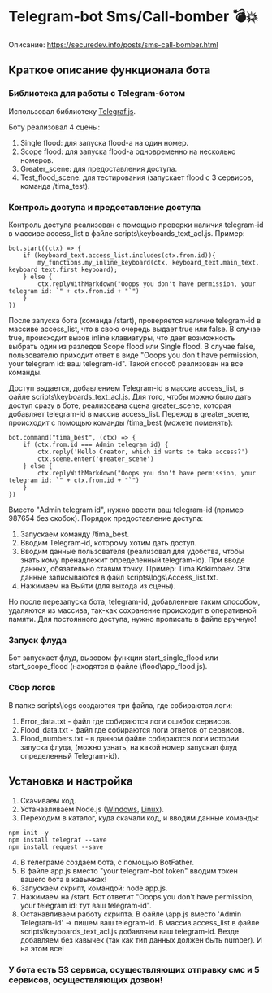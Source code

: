 # Telegram-bot Sms/Call-bomber 💣💥
Описание: https://securedev.info/posts/sms-call-bomber.html

## Краткое описание функционала бота
### Библиотека для работы с Telegram-ботом
Использовал библиотеку <a href="https://telegraf.js.org" target="_blank">Telegraf.js</a>.

Боту реализовал 4 сцены:
1. Single flood: для запуска flood-a на один номер.
2. Scope flood: для запуска flood-a одновременно на несколько номеров.
3. Greater_scene: для предоставления доступа.
4. Test_flood_scene: для тестирования (запускает flood с 3 сервисов, команда /tima_test).

### Контроль доступа и предоставление доступа
Контроль доступа реализован с помощью проверки наличия telegram-id в массиве access_list в файле scripts\keyboards_text_acl.js.
Пример:
```
bot.start((ctx) => {
	if (keyboard_text.access_list.includes(ctx.from.id)){
		my_functions.my_inline_keyboard(ctx, keyboard_text.main_text, keyboard_text.first_keyboard);
	} else {
		ctx.replyWithMarkdown("Ooops you don't have permission, your telegram id: `" + ctx.from.id + "`")
	}
})
```
После запуска бота (команда /start), проверяется наличие telegram-id в массиве access_list, что в свою очередь выдает true или false. В случае true, происходит вызов inline клавиатуры, что дает возможность выбрать один из разледов Scope flood или Single flood. В случае false, пользователю приходит ответ в виде "Ooops you don't have permission, your telegram id: ваш telegram-id". Такой способ реализован на все команды.

Доступ выдается, добавлением Telegram-id в массив access_list, в файле scripts\keyboards_text_acl.js.
Для того, чтобы можно было дать доступ сразу в боте, реализована сцена greater_scene, которая добавляет telegram-id в массив access_list.
Переход в greater_scene, происходит с помощью команды /tima_best (можете поменять):
```
bot.command("tima_best", (ctx) => {
	if (ctx.from.id === Admin telegram id) {
		ctx.reply('Hello Creator, which id wants to take access?')
		ctx.scene.enter('greater_scene')
	} else {
		ctx.replyWithMarkdown("Ooops you don't have permission, your telegram id: `" + ctx.from.id + "`")
	}
})
```
Вместо "Admin telegram id", нужно ввести ваш telegram-id (пример 987654 без скобок).
Порядок предоставление доступа:
1. Запускаем команду /tima_best.
2. Вводим Telegram-id, которому хотим дать доступ.
3. Вводим данные пользователя (реализовал для удобства, чтобы знать кому пренадлежит определенный telegram-id). При вводе данных, обязательно ставим точку. Пример: Tima.Kokimbaev. Эти данные записываются в файл scripts\logs\Access_list.txt.
4. Нажимаем на Выйти (для выхода из сцены).

Но после перезапуска бота, telegram-id, добавленные таким способом, удаляются из массива, так-как сохранение происходит в оперативной памяти. Для постоянного доступа, нужно прописать в файле вручную!

### Запуск флуда
Бот запускает флуд, вызовом функции start_single_flood или start_scope_flood (находятся в файле \flood\app_flood.js).

### Сбор логов
В папке scripts\logs создаются три файла, где собираются логи:
1. Error_data.txt - файл где собираются логи ошибок сервисов.
2. Flood_data.txt - файл где собираются логи ответов от сервисов.
3. Flood_numbers.txt - в данном файле собираются логи истории запуска флуда, (можно узнать, на какой номер запускал флуд определенный Telegram-id).

## Установка и настройка
1. Скачиваем код.
2. Устанавливаем Node.js (<a href="https://nodejs.org" target="_blank">Windows</a>, <a href="https://github.com/nodesource/distributions/blob/master/README.md" target="_blank">Linux</a>).
3. Переходим в каталог, куда скачали код, и вводим данные команды:
```
npm init -y
npm install telegraf --save
npm install request --save
```
4. В телеграме создаем бота, с помощью BotFather.
5. В файле app.js вместо "your telegram-bot token" вводим токен вашего бота в кавычках!
6. Запускаем скрипт, командой: node app.js.
7. Нажимаем на /start. Бот ответит "Ooops you don't have permission, your telegram id: тут ваш telegram-id".
8. Останавливаем работу скрипта. В файле \app.js вместо 'Admin Telegram-id' -> пишем ваш telegram-id. В массив access_list в файле scripts\keyboards_text_acl.js добавляем ваш telegram-id. Везде добавляем без кавычек (так как тип данных должен быть number). И на этом все!

### У бота есть 53 сервиса, осуществляющих отправку смс и 5 сервисов, осуществляющих дозвон!
